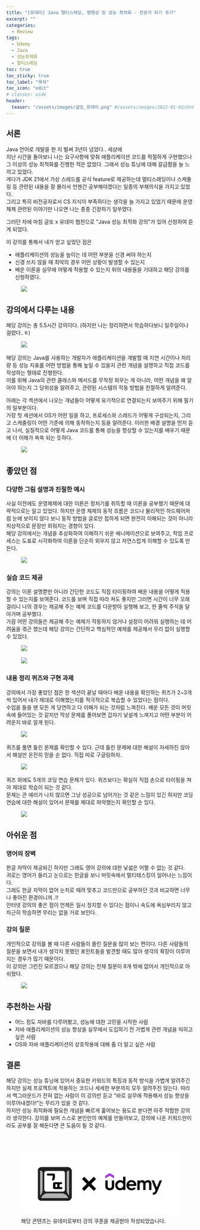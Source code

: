 ```yaml
---
title: "[유데미] Java 멀티스레딩, 병행성 및 성능 최적화 - 전문가 되기 후기"
excerpt: ""
categories:
  - Review
tags:
  - Udemy
  - Java
  - 성능최적화
  - 멀티스레딩
toc: true
toc_sticky: true
toc_label: "목차"
toc_icon: "edit"
# classes: wide
header:
  teaser: "/assets/images/글또_유데미.png" #/assets/images/2022-01-02/Untitled.png
---
```


## 서론

Java 언어로 개발을 한 지 벌써 3년이 넘었다.. 세상에<br>
지난 시간을 돌아보니 나는 요구사항에 맞춰 애플리케이션 코드를 적절하게 구현했으나 그 이상의 성능 최적화를 진행한 적은 없었다. 그래서 성능 튜닝에 대해 갈급함을 늘 느끼고 있었다. <br>
게다가 JDK 21에서 가상 스레드를 공식 feature로 제공하는데 멀티스레딩이나 스케줄링 등 관련된 내용을 잘 몰라서 언젠간 공부해야겠다는 일종의 부채의식을 가지고 있었다. <br>
그리고 특히 비전공자로서 CS 지식이 부족하다는 생각을 늘 가지고 있었기 때문에 운영체제 관련된 이야기만 나오면 나는 종종 긴장하기 일쑤였다.<br>

그러던 차에 마침 글또 x 유데미 협찬으로 "Java 성능 최적화 강의"가 있어 신청하여 듣게 되었다.

이 강의를 통해서 내가 얻고 싶었던 점은
- 애플리케이션의 성능을 높이는 데 어떤 부분을 신경 써야 하는지
- 신경 쓰지 않을 때 최악의 경우 어떤 상황이 발생할 수 있는지
- 배운 이론을 실무에 어떻게 적용할 수 있는지
위의 내용들을 기대하고 해당 강의를 신청하였다.
<figure>
  <img src='https://github.com/grey920/grey920.github.io/assets/58028215/e342df2c-dabb-4ddf-a6d6-3a8afba931ad'>
  <figcaption></figcaption>
</figure>


## 강의에서 다루는 내용
해당 강의는 총 5.5시간 강의이다. (하지만 나는 정리하면서 학습하다보니 일주일이나 걸렸다..ㅎ)
<figure>
  <img src='https://github.com/grey920/grey920.github.io/assets/58028215/37947a5f-22db-414d-80cc-e251ecf7b1a0' width='80%'>
  <figcaption></figcaption>
</figure>

해당 강의는 Java를 사용하는 개발자가 애플리케이션을 개발할 때 지연 시간이나 처리량 등 성능 지표를 어떤 방법을 통해 높일 수 있을지 관련 개념을 설명하고 직접 코드를 작성하는 형태로 진행한다. <br>
이를 위해 Java의 관련 클래스와 메서드를 무작정 외우는 게 아니라, 어떤 개념을 왜 알아야 하는지 그 당위성을 알려주고, 관련된 시스템의 작동 방법을 친절하게 알려준다. 

아래는 각 섹션에서 나오는 개념들이 어떻게 유기적으로 연결되는지 보여주기 위해 필기의 일부분이다.<br>
가장 첫 세션에서 OS가 어떤 일을 하고, 프로세스와 스레드가 어떻게 구성되는지, 그리고 스케줄링이 어떤 기준에 의해 동작하는지 등을 알려준다. 이러한 배경 설명을 먼저 듣고 나서, 실질적으로 어떻게 Java 코드를 통해 성능을 향상할 수 있는지를 배우기 때문에 더 이해가 쏙쏙 되는 듯하다.
<figure>
  <img src='https://github.com/grey920/grey920.github.io/assets/58028215/c336e4ac-7fd8-4b74-ac02-e96ed716592f' >
  <figcaption></figcaption>
</figure>


## 좋았던 점
### 다양한 그림 설명과 친절한 예시
사실 이전에도 운영체제에 대한 이론은 정처기를 취득할 때 이론을 공부했기 때문에 대략적으로는 알고 있었다. 하지만 운영 체제의 동작 흐름은 코드나 물리적인 하드웨어처럼 눈에 보이지 않다 보니 동작 방법을 글로만 접하게 되면 완전히 이해되는 것이 아니라 피상적으로 문장만 외워지는 경향이 있다. <br>
해당 강의에서는 개념을 추상화하여 이해하기 쉬운 애니메이션으로 보여주고, 작업 프로세스는 도표로 시각화하여 이론을 단순히 외우지 않고 자연스럽게 이해할 수 있도록 만든다.

<figure>
  <img src='https://github.com/grey920/grey920.github.io/assets/58028215/9d7236c4-2d3f-46f7-9e0e-b3628657b596' >
  <figcaption></figcaption>
</figure>


### 실습 코드 제공
강의는 이론 설명뿐만 아니라 간단한 코드도 직접 타이핑하여 배운 내용을 어떻게 적용할 수 있는지를 보여준다. 코드를 보며 직접 따라 쳐도 좋지만 그러면 시간이 너무 오래 걸리니 나의 경우는 제공해 주는 예제 코드를 다운받아 실행해 보고, 한 줄씩 주석을 달아가며 공부했다.<br>
가끔 어떤 강의들은 제공해 주는 예제가 작동하지 않거나 설정이 어려워 실행하는 데 어려움을 겪곤 했는데 해당 강의는 간단하고 핵심적인 예제를 제공해서 무리 없이 실행할 수 있었다.
<figure>
  <img src='https://github.com/grey920/grey920.github.io/assets/58028215/2883fe97-aaae-4650-8a7d-a98e1dd9b4b3' >
  <figcaption></figcaption>
</figure>

<figure>
  <img src='https://github.com/grey920/grey920.github.io/assets/58028215/f0e2844b-e06e-41c6-bae9-b7f342e9d131' >
  <figcaption></figcaption>
</figure>



### 내용 정리 퀴즈와 구현 과제
강의에서 가장 좋았던 점은 한 섹션이 끝날 때마다 배운 내용을 확인하는 퀴즈가 2~3개씩 있어서 내가 제대로 이해했는지를 적극적으로 복습할 수 있었다는 점이다. <br>
수업을 들을 땐 모든 게 당연하고 다 이해가 되는 것처럼 느껴진다. 배운 모든 것이 머릿속에 들어있는 것 같지만 막상 문제를 풀어보면 갑자기 낯설게 느껴지고 어떤 부분이 어려운지 바로 알게 된다.

<figure>
  <img src='https://github.com/grey920/grey920.github.io/assets/58028215/9161659b-648c-4337-9f53-282c356a5383' >
  <figcaption></figcaption>
</figure>

퀴즈를 풀면 틀린 문제를 확인할 수 있다. 근데 틀린 문제에 대한 해설이 자세하진 않아서 해설만 온전히 믿을 순 없다. 직접 따로 구글링하자.

<figure>
  <img src='https://github.com/grey920/grey920.github.io/assets/58028215/cf132197-dc56-472b-b815-3420730292a4' >
  <figcaption></figcaption>
</figure>

퀴즈 외에도 5개의 코딩 연습 문제가 있다. 퀴즈보다는 확실히 직접 손으로 타이핑을 쳐야 제대로 학습이 되는 것 같다. <br>
문제는 큰 에러가 나지 않으면 그냥 성공으로 넘어가는 것 같은 느낌이 있긴 하지만 코딩 연습에 대한 해설이 있어서 문제를 제대로 파악했는지 확인할 순 있다. 

<figure>
  <img src='https://github.com/grey920/grey920.github.io/assets/58028215/67297dd2-b064-4083-84d8-2dcb21c9a2b9' >
  <figcaption></figcaption>
</figure>


## 아쉬운 점
### 영어의 장벽
한글 자막이 제공되긴 하지만 그래도 영어 강의에 대한 낯섦은 어쩔 수 없는 것 같다. <br>
귀로는 영어가 들리고 눈으로는 한글을 보니 머릿속에서 멀티태스킹이 일어나는 느낌이다.<br>
그래도 한글 자막이 없어 눈치로 때려 맞추고 코드만으로 공부하던 것과 비교하면 너무나 좋아진 환경이니까..!!<br>
인터넷 강의의 좋은 점이 언제든 일시 정지할 수 있다는 점이니 속도에 욕심부리지 않고 차근히 학습하면 무리는 없을 거로 보인다. 

### 강의 질문
개인적으로 강의를 볼 때 다른 사람들이 올린 질문을 많이 보는 편이다. 다른 사람들의 질문을 보면서 내가 생각지 못했던 포인트들을 발견할 때도 많아 생각의 확장이 이루어지는 경우가 많기 때문이다. <br>
이 강의만 그런진 모르겠으나 해당 강의는 전체 질문이 8개 밖에 없어서 개인적으로 아쉬웠다.

<figure>
  <img src='https://github.com/grey920/grey920.github.io/assets/58028215/25c3df57-672e-4883-aaec-158ba3770bcc' >
  <figcaption></figcaption>
</figure>


## 추천하는 사람
- 어느 정도 자바를 다루어봤고, 성능에 대한 고민을 시작한 사람
- 자바 애플리케이션의 성능 향상을 실무에서 도입하기 전 가볍게 관련 개념을 익히고 싶은 사람
- OS와 자바 애플리케이션의 상호작용에 대해 좀 더 알고 싶은 사람

## 결론
해당 강의는 성능 튜닝에 있어서 중요한 키워드의 특징과 동작 방식을 가볍게 알려주긴 하지만 실제 프로젝트에 적용하는 코드나 세세한 부분까지 모두 알려주진 않는다. 따라서 백그라운드가 전혀 없는 사람이 이 강의만 듣고 "바로 실무에 적용해서 성능 향상을 이루어내겠다!"는 무리가 있을 것 같다. <br>
하지만 성능 최적화에 필요한 개념을 빠르게 훑어보는 용도로 본다면 아주 적합한 강의라 생각한다. 강의를 보며 스스로 본인만의 예제를 만들어보고, 강의에 나온 키워드만이라도 공부를 잘 해둔다면 큰 도움이 될 것 같다.



<br>
<br>
<figure>
  <img src='/assets/images/글또_유데미.png' width="550">
  <figcaption>해당 콘텐츠는 유데미로부터 강의 쿠폰을 제공받아 작성되었습니다.</figcaption>
</figure>

